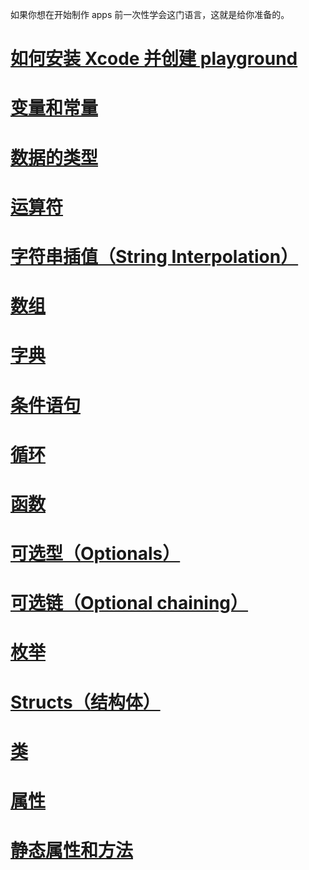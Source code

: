 

如果你想在开始制作 apps 前一次性学会这门语言，这就是给你准备的。

# [如何安装 Xcode 并创建 playground](./%E5%A6%82%E4%BD%95%E5%AE%89%E8%A3%85%20Xcode%20%E5%B9%B6%E5%88%9B%E5%BB%BA%20playground.md)

# [变量和常量](./%E5%8F%98%E9%87%8F%E5%92%8C%E5%B8%B8%E9%87%8F.md)

# [数据的类型](./%E6%95%B0%E6%8D%AE%E7%9A%84%E7%B1%BB%E5%9E%8B.md)

# [运算符](./%E8%BF%90%E7%AE%97%E7%AC%A6.md)

# [字符串插值（String Interpolation）](./%E5%AD%97%E7%AC%A6%E4%B8%B2%E6%8F%92%E5%80%BC%EF%BC%88String%20Interpolation%EF%BC%89.md)
# [数组](./%E6%95%B0%E7%BB%84.md)

# [字典](./%E5%AD%97%E5%85%B8.md)

# [条件语句](./%E6%9D%A1%E4%BB%B6%E8%AF%AD%E5%8F%A5.md)

# [循环](./%E5%BE%AA%E7%8E%AF.md)

# [函数](./%E5%87%BD%E6%95%B0.md)

# [可选型（Optionals）](./%E5%8F%AF%E9%80%89%E5%9E%8B%EF%BC%88Optionals%EF%BC%89.md)

# [可选链（Optional chaining）](./%E5%8F%AF%E9%80%89%E9%93%BE%EF%BC%88Optional%20chaining%EF%BC%89.md)

# [枚举](./%E6%9E%9A%E4%B8%BE.md)

# [Structs（结构体）](./Structs%EF%BC%88%E7%BB%93%E6%9E%84%E4%BD%93%EF%BC%89.md)

# [类](./%E7%B1%BB.md)

# [属性](./%E5%B1%9E%E6%80%A7.md)

# [静态属性和方法](./%E9%9D%99%E6%80%81%E5%B1%9E%E6%80%A7%E5%92%8C%E6%96%B9%E6%B3%95.md)